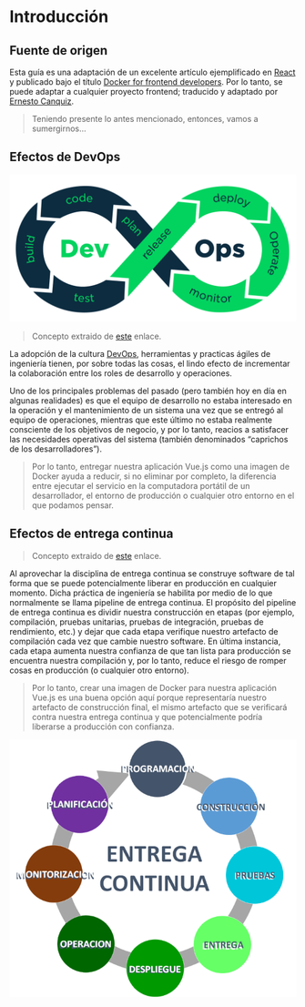 # Introducción

## Fuente de origen

Esta guía es una adaptación de un excelente artículo ejemplificado en [React](https://en.reactjs.org/) y publicado bajo el título [Docker for frontend developers](https://levelup.gitconnected.com/docker-for-frontend-developers-4eeaedf10dc7). Por lo tanto, se puede adaptar a cualquier proyecto frontend; traducido y adaptado por [Ernesto Canquiz](https://github.com/ejimenez123). 

>Teniendo presente lo antes mencionado, entonces, vamos a sumergirnos...

## Efectos de DevOps

![conclusion](./img/devops.png)

> Concepto extraido de [este](https://es.vuejs.org/v2/cookbook/dockerize-vuejs-app.html#Efectos-de-DevOps) enlace.

La adopción de la cultura [DevOps](https://www.netapp.com/es/devops-solutions/what-is-devops/), herramientas y practicas ágiles de ingeniería tienen, por sobre todas las cosas, el lindo efecto de incrementar la colaboración entre los roles de desarrollo y operaciones.

Uno de los principales problemas del pasado (pero también hoy en día en algunas realidades) es que el equipo de desarrollo no estaba interesado en la operación y el mantenimiento de un sistema una vez que se entregó al equipo de operaciones, mientras que este último no estaba realmente consciente de los objetivos de negocio, y por lo tanto, reacios a satisfacer las necesidades operativas del sistema (también denominados “caprichos de los desarrolladores”).

>Por lo tanto, entregar nuestra aplicación Vue.js como una imagen de Docker ayuda a reducir, si no eliminar por completo, la diferencia entre ejecutar el servicio en la computadora portátil de un desarrollador, el entorno de producción o cualquier otro entorno en el que podamos pensar.

## Efectos de entrega continua

>Concepto extraido de [este](https://es.vuejs.org/v2/cookbook/dockerize-vuejs-app.html#Efectos-de-entrega-continua) enlace.

Al aprovechar la disciplina de entrega continua se construye software de tal forma que se puede potencialmente liberar en producción en cualquier momento. Dicha práctica de ingeniería se habilita por medio de lo que normalmente se llama pipeline de entrega continua. El propósito del pipeline de entrega continua es dividir nuestra construcción en etapas (por ejemplo, compilación, pruebas unitarias, pruebas de integración, pruebas de rendimiento, etc.) y dejar que cada etapa verifique nuestro artefacto de compilación cada vez que cambie nuestro software. En última instancia, cada etapa aumenta nuestra confianza de que tan lista para producción se encuentra nuestra compilación y, por lo tanto, reduce el riesgo de romper cosas en producción (o cualquier otro entorno).

>Por lo tanto, crear una imagen de Docker para nuestra aplicación Vue.js es una buena opción aquí porque representaría nuestro artefacto de construcción final, el mismo artefacto que se verificará contra nuestra entrega continua y que potencialmente podría liberarse a producción con confianza.

![conclusion](./img/intro.png)


